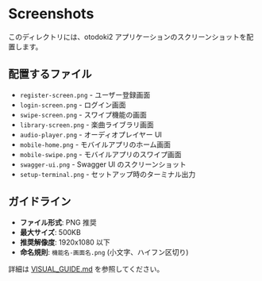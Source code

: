 # Screenshots

このディレクトリには、otodoki2 アプリケーションのスクリーンショットを配置します。

## 配置するファイル

- `register-screen.png` - ユーザー登録画面
- `login-screen.png` - ログイン画面
- `swipe-screen.png` - スワイプ機能の画面
- `library-screen.png` - 楽曲ライブラリ画面
- `audio-player.png` - オーディオプレイヤー UI
- `mobile-home.png` - モバイルアプリのホーム画面
- `mobile-swipe.png` - モバイルアプリのスワイプ画面
- `swagger-ui.png` - Swagger UI のスクリーンショット
- `setup-terminal.png` - セットアップ時のターミナル出力

## ガイドライン

- **ファイル形式**: PNG 推奨
- **最大サイズ**: 500KB
- **推奨解像度**: 1920x1080 以下
- **命名規則**: `機能名-画面名.png` (小文字、ハイフン区切り)

詳細は [VISUAL_GUIDE.md](../VISUAL_GUIDE.md#メディアファイルの追加方法) を参照してください。
